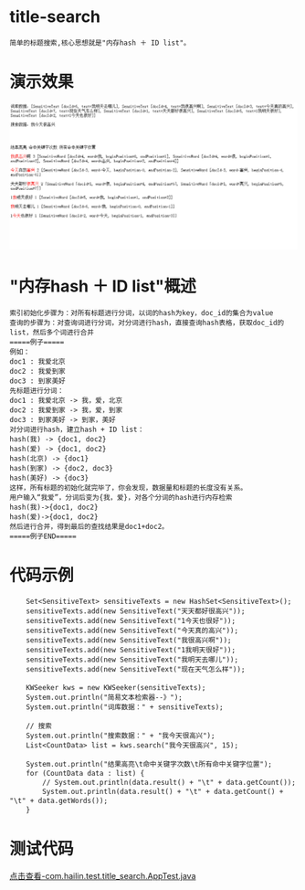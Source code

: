 # title-search

	简单的标题搜索,核心思想就是"内存hash ＋ ID list"。

# 演示效果
 ![Alt 演示效果](/doc/jg.jpg "演示效果")

# "内存hash ＋ ID list"概述
    索引初始化步骤为：对所有标题进行分词，以词的hash为key，doc_id的集合为value
    查询的步骤为：对查询词进行分词，对分词进行hash，直接查询hash表格，获取doc_id的list，然后多个词进行合并
    =====例子=====
    例如：
    doc1 : 我爱北京
    doc2 : 我爱到家
    doc3 : 到家美好
    先标题进行分词：
    doc1 : 我爱北京 -> 我，爱，北京
    doc2 : 我爱到家 -> 我，爱，到家
    doc3 : 到家美好 -> 到家，美好
    对分词进行hash，建立hash + ID list：
    hash(我) -> {doc1, doc2}
    hash(爱) -> {doc1, doc2}
    hash(北京) -> {doc1}
    hash(到家) -> {doc2, doc3}
    hash(美好) -> {doc3}
    这样，所有标题的初始化就完毕了，你会发现，数据量和标题的长度没有关系。
    用户输入“我爱”，分词后变为{我，爱}，对各个分词的hash进行内存检索
    hash(我)->{doc1, doc2}
    hash(爱)->{doc1, doc2}
    然后进行合并，得到最后的查找结果是doc1+doc2。
    =====例子END=====



# 代码示例
        Set<SensitiveText> sensitiveTexts = new HashSet<SensitiveText>();
        sensitiveTexts.add(new SensitiveText("天天都好很高兴"));
        sensitiveTexts.add(new SensitiveText("1今天也很好"));
        sensitiveTexts.add(new SensitiveText("今天真的高兴"));
        sensitiveTexts.add(new SensitiveText("我很高兴啊"));
        sensitiveTexts.add(new SensitiveText("1我明天很好"));
        sensitiveTexts.add(new SensitiveText("我明天去哪儿"));
        sensitiveTexts.add(new SensitiveText("现在天气怎么样"));

        KWSeeker kws = new KWSeeker(sensitiveTexts);
        System.out.println("简易文本检索器--》");
        System.out.println("词库数据：" + sensitiveTexts);

        // 搜索
        System.out.println("搜索数据：" + "我今天很高兴");
        List<CountData> list = kws.search("我今天很高兴", 15);

        System.out.println("结果高亮\t命中关键字次数\t所有命中关键字位置");
        for (CountData data : list) {
            // System.out.println(data.result() + "\t" + data.getCount());
            System.out.println(data.result() + "\t" + data.getCount() + "\t" + data.getWords());
        }
        

# 测试代码
<a href="https://github.com/hailin0/title-search/blob/master/src/test/java/com/hailin/test/title_search/AppTest.java">点击查看-com.hailin.test.title_search.AppTest.java</a>
